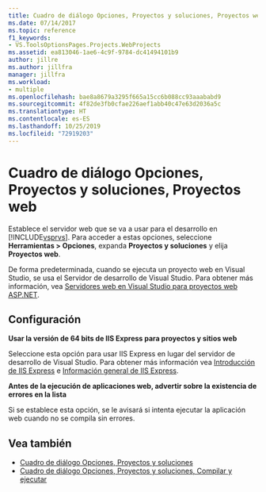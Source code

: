 ```yaml
---
title: Cuadro de diálogo Opciones, Proyectos y soluciones, Proyectos web
ms.date: 07/14/2017
ms.topic: reference
f1_keywords:
- VS.ToolsOptionsPages.Projects.WebProjects
ms.assetid: ea813046-1ae6-4c9f-9784-dc41494101b9
author: jillre
ms.author: jillfra
manager: jillfra
ms.workload:
- multiple
ms.openlocfilehash: bae8a8679a3295f665a15cc6b088cc93aaababd9
ms.sourcegitcommit: 4f82de3fb0cfae226aef1abb40c47e63d2036a5c
ms.translationtype: HT
ms.contentlocale: es-ES
ms.lasthandoff: 10/25/2019
ms.locfileid: "72919203"
---
```

# <a name="options-dialog-box-projects-and-solutions-web-projects"></a>Cuadro de diálogo Opciones, Proyectos y soluciones, Proyectos web

Establece el servidor web que se va a usar para el desarrollo en [!INCLUDE[vsprvs](../../code-quality/includes/vsprvs_md.md)]. Para acceder a estas opciones, seleccione **Herramientas > Opciones**, expanda **Proyectos y soluciones** y elija **Proyectos web**.

De forma predeterminada, cuando se ejecuta un proyecto web en Visual Studio, se usa el Servidor de desarrollo de Visual Studio. Para obtener más información, vea [Servidores web en Visual Studio para proyectos web ASP.NET](/previous-versions/aspnet/58wxa9w5\(v\=vs.120\)).

## <a name="settings"></a>Configuración

**Usar la versión de 64 bits de IIS Express para proyectos y sitios web**

Seleccione esta opción para usar IIS Express en lugar del servidor de desarrollo de Visual Studio. Para obtener más información vea [Introducción de IIS Express](https://weblogs.asp.net/scottgu/introducing-iis-express) e [Información general de IIS Express](/iis/extensions/introduction-to-iis-express/iis-express-overview).

**Antes de la ejecución de aplicaciones web, advertir sobre la existencia de errores en la lista**

Si se establece esta opción, se le avisará si intenta ejecutar la aplicación web cuando no se compila sin errores.

## <a name="see-also"></a>Vea también

- [Cuadro de diálogo Opciones, Proyectos y soluciones](projects-and-solutions-options-dialog-box.md)
- [Cuadro de diálogo Opciones, Proyectos y soluciones, Compilar y ejecutar](options-dialog-box-projects-and-solutions-web-projects.md)